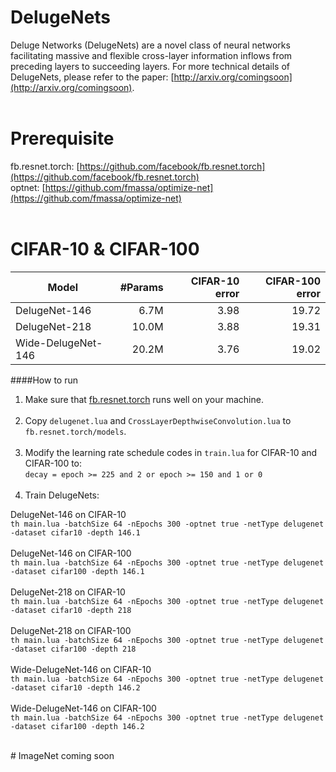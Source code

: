 # DelugeNets
Deluge Networks (DelugeNets) are a novel class of neural networks facilitating massive and flexible cross-layer information inflows from preceding layers to succeeding layers. For more technical details of DelugeNets, please refer to the paper: [http://arxiv.org/comingsoon](http://arxiv.org/comingsoon).
<br><br>
# Prerequisite
fb.resnet.torch: [https://github.com/facebook/fb.resnet.torch](https://github.com/facebook/fb.resnet.torch)<br>
optnet: [https://github.com/fmassa/optimize-net](https://github.com/fmassa/optimize-net)
<br><br>
# CIFAR-10 & CIFAR-100
| Model              | #Params | CIFAR-10 error | CIFAR-100 error |
|--------------------|--------:|---------------:|----------------:|
| DelugeNet-146      | 6.7M    | 3.98           | 19.72           |
| DelugeNet-218      | 10.0M   | 3.88           | 19.31           |
| Wide-DelugeNet-146 | 20.2M   | 3.76           | 19.02           |

####How to run
1. Make sure that [fb.resnet.torch](https://github.com/facebook/fb.resnet.torch) runs well on your machine.<br><br>
2. Copy `delugenet.lua` and `CrossLayerDepthwiseConvolution.lua` to `fb.resnet.torch/models`.<br><br>
3. Modify the learning rate schedule codes in `train.lua` for CIFAR-10 and CIFAR-100 to:<br>
`decay = epoch >= 225 and 2 or epoch >= 150 and 1 or 0`<br><br>
4. Train DelugeNets:


DelugeNet-146 on CIFAR-10<br>
`th main.lua -batchSize 64 -nEpochs 300 -optnet true -netType delugenet -dataset cifar10 -depth 146.1`<br><br>
DelugeNet-146 on CIFAR-100<br>
`th main.lua -batchSize 64 -nEpochs 300 -optnet true -netType delugenet -dataset cifar100 -depth 146.1`<br><br>
DelugeNet-218 on CIFAR-10<br>
`th main.lua -batchSize 64 -nEpochs 300 -optnet true -netType delugenet -dataset cifar10 -depth 218`<br><br>
DelugeNet-218 on CIFAR-100<br>
`th main.lua -batchSize 64 -nEpochs 300 -optnet true -netType delugenet -dataset cifar100 -depth 218`<br><br>
Wide-DelugeNet-146 on CIFAR-10<br>
`th main.lua -batchSize 64 -nEpochs 300 -optnet true -netType delugenet -dataset cifar10 -depth 146.2`<br><br>
Wide-DelugeNet-146 on CIFAR-100<br>
`th main.lua -batchSize 64 -nEpochs 300 -optnet true -netType delugenet -dataset cifar100 -depth 146.2`<br>
  
<br>
# ImageNet
coming soon
